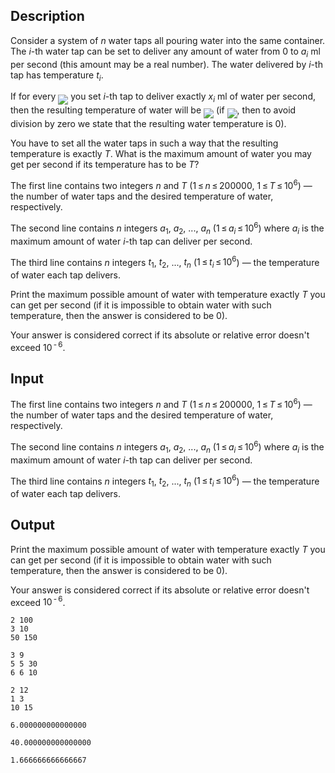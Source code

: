 ## Description

<div><p>Consider a system of <span class="tex-span"><i>n</i></span> water taps all pouring water into the same container. The <span class="tex-span"><i>i</i></span>-th water tap can be set to deliver any amount of water from <span class="tex-span">0</span> to <span class="tex-span"><i>a</i><sub class="lower-index"><i>i</i></sub></span> ml per second (this amount may be a real number). The water delivered by <span class="tex-span"><i>i</i></span>-th tap has temperature <span class="tex-span"><i>t</i><sub class="lower-index"><i>i</i></sub></span>.</p><p>If for every <img align="middle" class="tex-formula" src="file://areu6JjS.png" style="max-width: 100.0%;max-height: 100.0%;"> you set <span class="tex-span"><i>i</i></span>-th tap to deliver exactly <span class="tex-span"><i>x</i><sub class="lower-index"><i>i</i></sub></span> ml of water per second, then the resulting temperature of water will be <img align="middle" class="tex-formula" src="file://DPZNmaQ5.png" style="max-width: 100.0%;max-height: 100.0%;"> (if <img align="middle" class="tex-formula" src="file://6zKYoHbl.png" style="max-width: 100.0%;max-height: 100.0%;">, then to avoid division by zero we state that the resulting water temperature is <span class="tex-span">0</span>).</p><p>You have to set all the water taps in such a way that the resulting temperature is exactly <span class="tex-span"><i>T</i></span>. What is the maximum amount of water you may get per second if its temperature has to be <span class="tex-span"><i>T</i></span>?</p></div><div class="input-specification"><p>The first line contains two integers <span class="tex-span"><i>n</i></span> and <span class="tex-span"><i>T</i></span> (<span class="tex-span">1 ≤ <i>n</i> ≤ 200000</span>, <span class="tex-span">1 ≤ <i>T</i> ≤ 10<sup class="upper-index">6</sup></span>) — the number of water taps and the desired temperature of water, respectively.</p><p>The second line contains <span class="tex-span"><i>n</i></span> integers <span class="tex-span"><i>a</i><sub class="lower-index">1</sub></span>, <span class="tex-span"><i>a</i><sub class="lower-index">2</sub></span>, ..., <span class="tex-span"><i>a</i><sub class="lower-index"><i>n</i></sub></span> (<span class="tex-span">1 ≤ <i>a</i><sub class="lower-index"><i>i</i></sub> ≤ 10<sup class="upper-index">6</sup></span>) where <span class="tex-span"><i>a</i><sub class="lower-index"><i>i</i></sub></span> is the maximum amount of water <span class="tex-span"><i>i</i></span>-th tap can deliver per second.</p><p>The third line contains <span class="tex-span"><i>n</i></span> integers <span class="tex-span"><i>t</i><sub class="lower-index">1</sub></span>, <span class="tex-span"><i>t</i><sub class="lower-index">2</sub></span>, ..., <span class="tex-span"><i>t</i><sub class="lower-index"><i>n</i></sub></span> (<span class="tex-span">1 ≤ <i>t</i><sub class="lower-index"><i>i</i></sub> ≤ 10<sup class="upper-index">6</sup></span>) — the temperature of water each tap delivers.</p></div><div class="output-specification"><p>Print the maximum possible amount of water with temperature exactly <span class="tex-span"><i>T</i></span> you can get per second (if it is impossible to obtain water with such temperature, then the answer is considered to be <span class="tex-span">0</span>).</p><p>Your answer is considered correct if its absolute or relative error doesn't exceed <span class="tex-span">10<sup class="upper-index"> - 6</sup></span>.</p></div>

## Input

<p>The first line contains two integers <span class="tex-span"><i>n</i></span> and <span class="tex-span"><i>T</i></span> (<span class="tex-span">1 ≤ <i>n</i> ≤ 200000</span>, <span class="tex-span">1 ≤ <i>T</i> ≤ 10<sup class="upper-index">6</sup></span>) — the number of water taps and the desired temperature of water, respectively.</p><p>The second line contains <span class="tex-span"><i>n</i></span> integers <span class="tex-span"><i>a</i><sub class="lower-index">1</sub></span>, <span class="tex-span"><i>a</i><sub class="lower-index">2</sub></span>, ..., <span class="tex-span"><i>a</i><sub class="lower-index"><i>n</i></sub></span> (<span class="tex-span">1 ≤ <i>a</i><sub class="lower-index"><i>i</i></sub> ≤ 10<sup class="upper-index">6</sup></span>) where <span class="tex-span"><i>a</i><sub class="lower-index"><i>i</i></sub></span> is the maximum amount of water <span class="tex-span"><i>i</i></span>-th tap can deliver per second.</p><p>The third line contains <span class="tex-span"><i>n</i></span> integers <span class="tex-span"><i>t</i><sub class="lower-index">1</sub></span>, <span class="tex-span"><i>t</i><sub class="lower-index">2</sub></span>, ..., <span class="tex-span"><i>t</i><sub class="lower-index"><i>n</i></sub></span> (<span class="tex-span">1 ≤ <i>t</i><sub class="lower-index"><i>i</i></sub> ≤ 10<sup class="upper-index">6</sup></span>) — the temperature of water each tap delivers.</p>

## Output

<p>Print the maximum possible amount of water with temperature exactly <span class="tex-span"><i>T</i></span> you can get per second (if it is impossible to obtain water with such temperature, then the answer is considered to be <span class="tex-span">0</span>).</p><p>Your answer is considered correct if its absolute or relative error doesn't exceed <span class="tex-span">10<sup class="upper-index"> - 6</sup></span>.</p>





```input1
2 100
3 10
50 150

```




```input2
3 9
5 5 30
6 6 10

```




```input3
2 12
1 3
10 15

```




```output1
6.000000000000000

```




```output2
40.000000000000000

```




```output3
1.666666666666667

```


